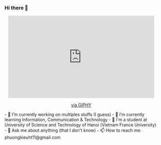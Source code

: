 ### Hi there 👋

<!--
**KieuTuanPhuong/KieuTuanPhuong** is a ✨ _special_ ✨ repository because its `README.md` (this file) appears on your GitHub profile.
-->
<div id="header" align="center">
<iframe src="https://giphy.com/embed/5Zesu5VPNGJlm" width="480" height="270" frameBorder="0" class="giphy-embed" allowFullScreen></iframe><p><a href="https://giphy.com/gifs/5Zesu5VPNGJlm">via GIPHY</a></p>
</div>
- 🔭 I’m currently working on multiples stuffs (I guess)
- 🌱 I’m currently learning Information, Communication & Technology
- 🏫 I'm a student at University of Science and Technology of Hanoi (Vietnam France University)
- 💬 Ask me about anything (that I don't know)
- 📫 How to reach me: phuongkieuht11@gmail.com
